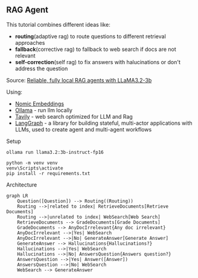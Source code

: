 ## RAG Agent
This tutorial combines different ideas like:
- __routing__(adaptive rag) to route questions to different retrieval approaches
- __fallback__(corrective rag) to fallback to web search if docs are not relevant
- __self-correction__(self rag) to fix answers with halucinations or don't address the question

Source: [Reliable, fully local RAG agents with LLaMA3.2-3b](https://www.youtube.com/watch?v=bq1Plo2RhYI)

Using: 
- [Nomic Embeddings](https://www.nomic.ai/blog/posts/nomic-embed-text-v1)
- [Ollama](https://github.com/ollama/ollama) - run llm locally
- [Tavily](https://tavily.com) - web search optimized for LLM and Rag
- [LangGraph](https://langchain-ai.github.io/langgraph/) - a library for building stateful, multi-actor applications with LLMs, used to create agent and multi-agent workflows

Setup

```
ollama run llama3.2:3b-instruct-fp16
```

```
python -m venv venv
venv\Scripts\activate
pip install -r requirements.txt
```

Architecture
```mermaid
graph LR
    Question([Question]) --> Routing((Routing))
    Routing -->|related to index| RetrieveDocuments[Retrieve Documents]
    Routing -->|unrelated to index| WebSearch[Web Search]
    RetrieveDocuments --> GradeDocuments[Grade Documents]
    GradeDocuments --> AnyDocIrrelevant{Any doc irrelevant}
    AnyDocIrrelevant -->|Yes| WebSearch
    AnyDocIrrelevant -->|No| GenerateAnswer[Generate Answer]
    GenerateAnswer --> Hallucinations{Hallucinations?}
    Hallucinations -->|Yes| WebSearch
    Hallucinations -->|No| AnswersQuestion{Answers question?}
    AnswersQuestion -->|Yes| Answer([Answer])
    AnswersQuestion -->|No| WebSearch
    WebSearch --> GenerateAnswer
```